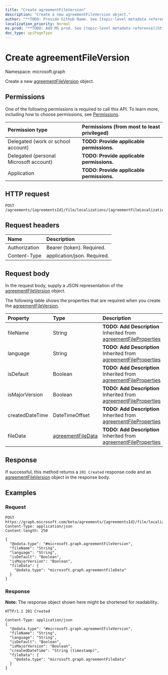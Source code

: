 ```yaml
---
title: "Create agreementFileVersion"
description: "Create a new agreementFileVersion object."
author: "**TODO: Provide Github Name. See [topic-level metadata reference](https://msgo.azurewebsites.net/add/document/guidelines/metadata.html#topic-level-metadata)**"
localization_priority: Normal
ms.prod: "**TODO: Add MS prod. See [topic-level metadata reference](https://msgo.azurewebsites.net/add/document/guidelines/metadata.html#topic-level-metadata)**"
doc_type: apiPageType
---
```


# Create agreementFileVersion
Namespace: microsoft.graph

Create a new [agreementFileVersion](../resources/agreementfileversion.md) object.

## Permissions
One of the following permissions is required to call this API. To learn more, including how to choose permissions, see [Permissions](/graph/permissions-reference).

|Permission type|Permissions (from most to least privileged)|
|:---|:---|
|Delegated (work or school account)|**TODO: Provide applicable permissions.**|
|Delegated (personal Microsoft account)|**TODO: Provide applicable permissions.**|
|Application|**TODO: Provide applicable permissions.**|

## HTTP request

<!-- {
  "blockType": "ignored"
}
-->
``` http
POST /agreements/{agreementsId}/file/localizations/{agreementFileLocalizationId}/versions
```

## Request headers
|Name|Description|
|:---|:---|
|Authorization|Bearer {token}. Required.|
|Content-Type|application/json. Required.|

## Request body
In the request body, supply a JSON representation of the [agreementFileVersion](../resources/agreementfileversion.md) object.

The following table shows the properties that are required when you create the [agreementFileVersion](../resources/agreementfileversion.md).

|Property|Type|Description|
|:---|:---|:---|
|fileName|String|**TODO: Add Description** Inherited from [agreementFileProperties](../resources/agreementfileproperties.md)|
|language|String|**TODO: Add Description** Inherited from [agreementFileProperties](../resources/agreementfileproperties.md)|
|isDefault|Boolean|**TODO: Add Description** Inherited from [agreementFileProperties](../resources/agreementfileproperties.md)|
|isMajorVersion|Boolean|**TODO: Add Description** Inherited from [agreementFileProperties](../resources/agreementfileproperties.md)|
|createdDateTime|DateTimeOffset|**TODO: Add Description** Inherited from [agreementFileProperties](../resources/agreementfileproperties.md)|
|fileData|[agreementFileData](../resources/agreementfiledata.md)|**TODO: Add Description** Inherited from [agreementFileProperties](../resources/agreementfileproperties.md)|



## Response

If successful, this method returns a `201 Created` response code and an [agreementFileVersion](../resources/agreementfileversion.md) object in the response body.

## Examples

### Request
<!-- {
  "blockType": "request",
  "name": "create_agreementfileversion_from_"
}
-->
``` http
POST https://graph.microsoft.com/beta/agreements/{agreementsId}/file/localizations/{agreementFileLocalizationId}/versions
Content-Type: application/json
Content-length: 250

{
  "@odata.type": "#microsoft.graph.agreementFileVersion",
  "fileName": "String",
  "language": "String",
  "isDefault": "Boolean",
  "isMajorVersion": "Boolean",
  "fileData": {
    "@odata.type": "microsoft.graph.agreementFileData"
  }
}
```


### Response
**Note:** The response object shown here might be shortened for readability.
<!-- {
  "blockType": "response",
  "truncated": true,
  "@odata.type": "microsoft.graph.agreementFileVersion"
}
-->
``` http
HTTP/1.1 201 Created

Content-Type: application/json
{
  "@odata.type": "#microsoft.graph.agreementFileVersion",
  "fileName": "String",
  "language": "String",
  "isDefault": "Boolean",
  "isMajorVersion": "Boolean",
  "createdDateTime": "String (timestamp)",
  "fileData": {
    "@odata.type": "microsoft.graph.agreementFileData"
  }
}
```

